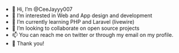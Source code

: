 - 👋 Hi, I’m @CeeJayyy007
- 👀 I’m interested in Web and App design and development
- 🌱 I’m currently learning PHP and Laravel (livewire)
- 💞️ I’m looking to collaborate on open source projects
- 📫 You can reach me on twitter or through my email on my profile.
- 🌱 Thank you!

